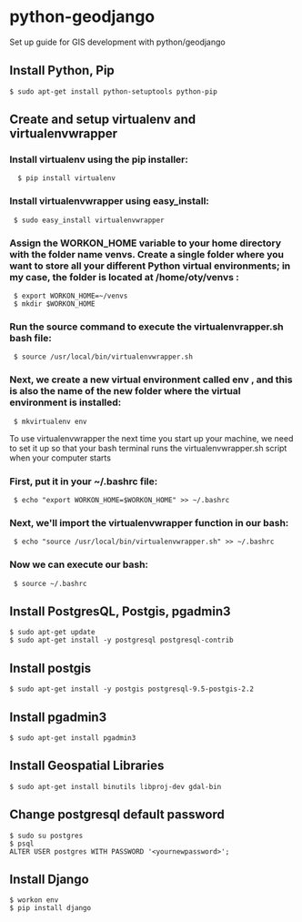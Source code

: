 # python-geodjango
Set up guide for GIS development with python/geodjango
## Install Python, Pip
    $ sudo apt-get install python-setuptools python-pip

## Create and setup virtualenv and virtualenvwrapper
  ### Install virtualenv using the pip installer:
      $ pip install virtualenv
 ### Install virtualenvwrapper using easy_install:
     $ sudo easy_install virtualenvwrapper
 ### Assign the WORKON_HOME variable to your home directory with the folder name venvs. Create a single folder where you want to store all your different Python virtual environments; in my case, the folder is located at /home/oty/venvs :
     $ export WORKON_HOME=~/venvs
     $ mkdir $WORKON_HOME
 ### Run the source command to execute the virtualenvrapper.sh bash file:
     $ source /usr/local/bin/virtualenvwrapper.sh
 ### Next, we create a new virtual environment called env , and this is also the name of the new folder where the virtual environment is installed:
     $ mkvirtualenv env
   To use virtualenvwrapper the next time you start up your machine, we need to
set it up so that your bash terminal runs the virtualenvwrapper.sh script when
your computer starts

 ### First, put it in your ~/.bashrc file:
     $ echo "export WORKON_HOME=$WORKON_HOME" >> ~/.bashrc
 ### Next, we'll import the virtualenvwrapper function in our bash:
     $ echo "source /usr/local/bin/virtualenvwrapper.sh" >> ~/.bashrc
 ### Now we can execute our bash:
     $ source ~/.bashrc

## Install PostgresQL, Postgis, pgadmin3
    $ sudo apt-get update
    $ sudo apt-get install -y postgresql postgresql-contrib

## Install postgis
    $ sudo apt-get install -y postgis postgresql-9.5-postgis-2.2

## Install pgadmin3
    $ sudo apt-get install pgadmin3

## Install Geospatial Libraries
    $ sudo apt-get install binutils libproj-dev gdal-bin

## Change postgresql default password
    $ sudo su postgres
    $ psql
    ALTER USER postgres WITH PASSWORD '<yournewpassword>';
    
## Install Django
    $ workon env
    $ pip install django
